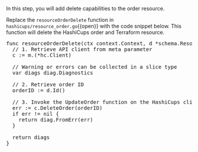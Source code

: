 In this step, you will add delete capabilities to the order resource.

Replace the `resourceOrderDelete` function in `hashicups/resource_order.go`{{open}} with the code snippet below. This function will delete the HashiCups order and Terraform resource.

<pre>
func resourceOrderDelete(ctx context.Context, d *schema.ResourceData, m interface{}) diag.Diagnostics {
  // 1. Retrieve API client from meta parameter
  c := m.(*hc.Client)

  // Warning or errors can be collected in a slice type
  var diags diag.Diagnostics

  // 2. Retrieve order ID
  orderID := d.Id()

  // 3. Invoke the UpdateOrder function on the HashiCups client
  err := c.DeleteOrder(orderID)
  if err != nil {
    return diag.FromErr(err)
  }

  return diags
}
</pre>